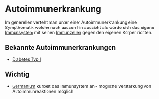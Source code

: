 # Autoimmunerkrankung

Im generellen verteht man unter einer Autoimmunerkrankung eine Sympthomatik welche nach aussen hin aussieht als würde sich das eigene [Immunsystem](Immunsystem.md) mit seinen [Immunzellen](Immunzelle.md) gegen den eigenen Körper richten.

## Bekannte Autoimmunerkrankungen
- [Diabetes Typ I](../Menschlicher%20Körper/Leiden/Diabetes/Diabetes%20Typ%201/Diabetes%20Typ%20I.md) 


## Wichtig
- [Germanium](../Stoffe/Datenbank%20Elemente%20Des%20Periodensystems/Germanium.md) kurbelt das Immunsystem an - mögliche Verstärkung von Autoimmunreaktionen möglich